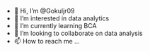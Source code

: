 - 👋 Hi, I’m @Gokuljr09
- 👀 I’m interested in data analytics 
- 🌱 I’m currently learning BCA
- 💞️ I’m looking to collaborate on data analysis 
- 📫 How to reach me ...

<!---
Gokuljr09/Gokuljr09 is a ✨ special ✨ repository because its `README.md` (this file) appears on your GitHub profile.
You can click the Preview link to take a look at your changes.
--->
